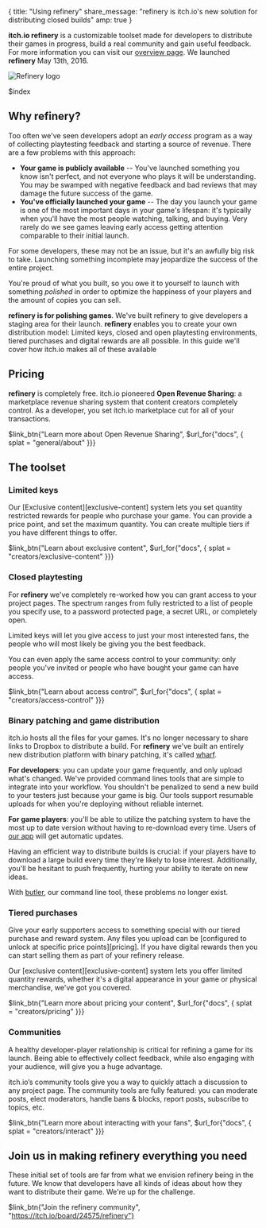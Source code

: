{
  title: "Using refinery"
  share_message: "refinery is itch.io's new solution for distributing closed builds"
  amp: true
}

**itch.io refinery** is a customizable toolset made for developers to
distribute their games in progress, build a real community and gain useful
feedback. For more information you can visit our [overview page](/refinery). We
launched **refinery** May 13th, 2016.

<img style="display: block; margin: auto; max-width: 100%;" src="https://docs.itch.ovh/brand/rf/assets/logos/refinery_transparent.svg" alt="Refinery logo" />

$index

## Why refinery?

Too often we've seen developers adopt an *early access* program as a way of
collecting playtesting feedback and starting a source of revenue. There are a
few problems with this approach:

* **Your game is publicly available** -- You've launched something you know isn't perfect, and not everyone who plays it will be understanding. You may be swamped with negative feedback and bad reviews that may damage the future success of the game.
* **You've officially launched your game** -- The day you launch your game is one of the most important days in your game's lifespan: it's typically when you'll have the most people watching, talking, and buying. Very rarely do we see games leaving early access getting attention comparable to their initial launch.

For some developers, these may not be an issue, but it's an awfully big risk to
take. Launching something incomplete may jeopardize the success of the entire
project.

You're proud of what you built, so you owe it to yourself to launch with
something *polished* in order to optimize the happiness of your players and the
amount of copies you can sell.

**refinery is for polishing games**. We've built refinery to give developers a
staging area for their launch. **refinery** enables you to create your own
distribution model: Limited keys, closed and open playtesting environments,
tiered purchases and digital rewards are all possible. In this guide we'll
cover how itch.io makes all of these available


## Pricing

**refinery** is completely free. itch.io pioneered **Open Revenue Sharing**: a
marketplace revenue sharing system that content creators completely control. As
a developer, you set itch.io marketplace cut for all of your transactions.

$link_btn{"Learn more about Open Revenue Sharing",
  $url_for{"docs", { splat = "general/about" }}}

## The toolset

### Limited keys

Our [Exclusive content][exclusive-content] system lets you set quantity
restricted rewards for people who purchase your game. You can provide a price
point, and set the maximum quantity. You can create multiple tiers if you have
different things to offer.

$link_btn{"Learn about exclusive content",
  $url_for{"docs", { splat = "creators/exclusive-content" }}}

### Closed playtesting

For **refinery** we've completely re-worked how you can grant access to your
project pages. The spectrum ranges from fully restricted to a list of people
you specify use, to a password protected page, a secret URL, or completely
open.

Limited keys will let you give access to just your most interested fans, the
people who will most likely be giving you the best feedback.

You can even apply the same access control to your community: only people
you've invited or people who have bought your game can have access.

$link_btn{"Learn about access control",
  $url_for{"docs", { splat = "creators/access-control" }}}

### Binary patching and game distribution

itch.io hosts all the files for your games. It's no longer necessary to share
links to Dropbox to distribute a build. For **refinery** we've built an
entirely new distribution platform with binary patching, it's called
[wharf](https://itch.io/docs/wharf/).

**For developers**: you can update your game frequently, and only upload what's
changed. We've provided command lines tools that are simple to integrate into
your workflow. You shouldn't be penalized to send a new build to your testers
just because your game is big. Our tools support resumable uploads for when
you're deploying without reliable internet.

**For game players**: you'll be able to utilize the patching system to have the
most up to date version without having to re-download every time. Users of [our
app](/app) will get automatic updates.

Having an efficient way to distribute builds is crucial: if your players have
to download a large build every time they're likely to lose interest.
Additionally, you'll be hesitant to push frequently, hurting your ability to
iterate on new ideas.

With [butler](https://itch.io/docs/butler/), our command line tool, these
problems no longer exist.

### Tiered purchases

Give your early supporters access to something special with our tiered purchase
and reward system. Any files you upload can be [configured to unlock at
specific price points][pricing]. If you have digital rewards then you can start
selling them as part of your refinery release.

Our [exclusive content][exclusive-content] system lets you offer limited
quantity rewards, whether it's a digital appearance in your game or physical
merchandise, we've got you covered.

$link_btn{"Learn more about pricing your content",
  $url_for{"docs", { splat = "creators/pricing" }}}

### Communities

A healthy developer-player relationship is critical for refining a game for its
launch. Being able to effectively collect feedback, while also engaging with
your audience, will give you a huge advantage.

itch.io’s community tools give you a way to quickly attach a discussion to any
project page. The community tools are fully featured: you can moderate posts,
elect moderators, handle bans & blocks, report posts, subscribe to topics, etc.

$link_btn{"Learn more about interacting with your fans",
  $url_for{"docs", { splat = "creators/interact" }}}

## Join us in making refinery everything you need

These initial set of tools are far from what we envision refinery being in the
future. We know that developers have all kinds of ideas about how they want to
distribute their game. We're up for the challenge.

$link_btn{"Join the refinery community", "https://itch.io/board/24575/refinery"}

